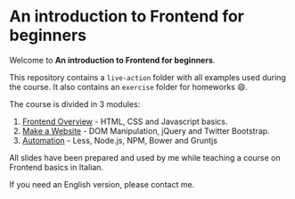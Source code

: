 An introduction to Frontend for beginners
=========================================

Welcome to **An introduction to Frontend for beginners**.

This repository contains a `live-action` folder with all examples used during the course.
It also contains an `exercise` folder for homeworks :smile:.

The course is divided in 3 modules: 
1. [Frontend Overview] - HTML, CSS and Javascript basics. 
2. [Make a Website] - DOM Manipulation, jQuery and Twitter Bootstrap. 
3. [Automation] - Less, Node.js, NPM, Bower and Gruntjs

All slides have been prepared and used by me while teaching a course on Frontend basics in Italian.

If you need an English version, please contact me.

[Frontend Overview]: https://speakerdeck.com/marcomontalbano/an-introduction-to-frontend-for-beginners-2016-edition-module-1
[Make a Website]: https://speakerdeck.com/marcomontalbano/an-introduction-to-frontend-for-beginners-2016-edition-module-2
[Automation]: https://speakerdeck.com/marcomontalbano/an-introduction-to-frontend-for-beginners-2016-edition-module-3
